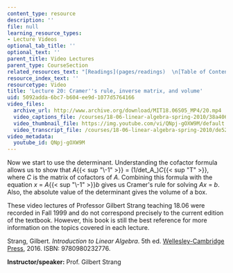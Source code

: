 ```yaml
---
content_type: resource
description: ''
file: null
learning_resource_types:
- Lecture Videos
optional_tab_title: ''
optional_text: ''
parent_title: Video Lectures
parent_type: CourseSection
related_resources_text: "[Readings](pages/readings)  \n[Table of Contents](pages/readings#Table_of_Contents)"
resource_index_text: ''
resourcetype: Video
title: 'Lecture 20: Cramer''s rule, inverse matrix, and volume'
uid: 5092adda-6bc7-b604-ee9d-1077d5764166
video_files:
  archive_url: http://www.archive.org/download/MIT18.06S05_MP4/20.mp4
  video_captions_file: /courses/18-06-linear-algebra-spring-2010/38a4064e60d05d8080f8e38c381f0e3e_QNpj-gOXW9M.vtt
  video_thumbnail_file: https://img.youtube.com/vi/QNpj-gOXW9M/default.jpg
  video_transcript_file: /courses/18-06-linear-algebra-spring-2010/de52fa820f50feb22e656ebf77c26308_QNpj-gOXW9M.pdf
video_metadata:
  youtube_id: QNpj-gOXW9M
---
```


Now we start to use the determinant. Understanding the cofactor formula allows us to show that _A_{{< sup "\\-1" >}} = (1/det_A_)_C_{{< sup "T" >}}, where _C_ is the matrix of cofactors of _A_. Combining this formula with the equation _x_ = _A_{{< sup "\\-1" >}}_b_ gives us Cramer's rule for solving _Ax_ = _b_. Also, the absolute value of the determinant gives the volume of a box.

These video lectures of Professor Gilbert Strang teaching 18.06 were recorded in Fall 1999 and do not correspond precisely to the current edition of the textbook. However, this book is still the best reference for more information on the topics covered in each lecture.

Strang, Gilbert. _Introduction to Linear Algebra_. 5th ed. [Wellesley-Cambridge Press](http://www.wellesleycambridge.com/), 2016. ISBN: 9780980232776.

**Instructor/speaker:** Prof. Gilbert Strang